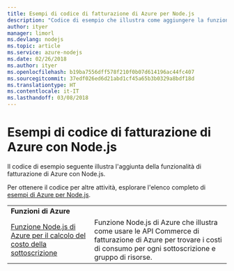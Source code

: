 ```yaml
---
title: Esempi di codice di fatturazione di Azure per Node.js
description: "Codice di esempio che illustra come aggiungere la funzionalità di fatturazione di Azure con Node.js."
author: ityer
manager: limorl
ms.devlang: nodejs
ms.topic: article
ms.service: azure-nodejs
ms.date: 02/26/2018
ms.author: ityer
ms.openlocfilehash: b19ba7556dff578f210f0b07d614196ac44fc407
ms.sourcegitcommit: 37edf026ed6d21abd1cf45a65b3b0329a8bdf18d
ms.translationtype: HT
ms.contentlocale: it-IT
ms.lasthandoff: 03/08/2018
---
```

# <a name="azure-billing-with-nodejs-code-samples"></a>Esempi di codice di fatturazione di Azure con Node.js

Il codice di esempio seguente illustra l'aggiunta della funzionalità di fatturazione di Azure con Node.js.

Per ottenere il codice per altre attività, esplorare l'elenco completo di [esempi di Azure per Node.js](https://azure.microsoft.com/resources/samples/?term=nodejs).

| | |
|---|---|
| **Funzioni di Azure** ||
| [Funzione Node.js di Azure per il calcolo del costo della sottoscrizione](https://azure.microsoft.com/resources/samples/consumption-cost-node/) | Funzione Node.js di Azure che illustra come usare le API Commerce di fatturazione di Azure per trovare i costi di consumo per ogni sottoscrizione e gruppo di risorse. |
